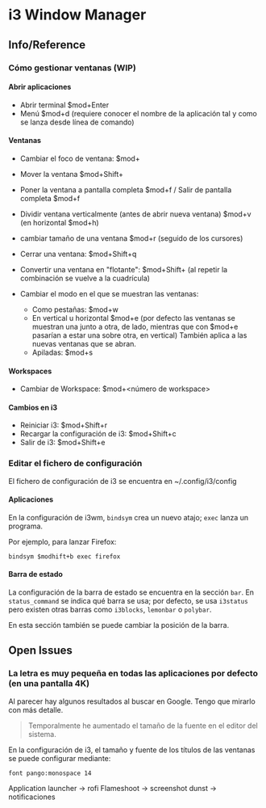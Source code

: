 # i3 Window Manager

## Info/Reference

### Cómo gestionar ventanas (WIP)

#### Abrir aplicaciones

- Abrir terminal $mod+Enter
- Menú $mod+d (requiere conocer el nombre de la aplicación tal y como se lanza desde línea de comando)

#### Ventanas

- Cambiar el foco de ventana: $mod+<cursor>
- Mover la ventana $mod+Shift+<cursor>

- Poner la ventana a pantalla completa $mod+f / Salir de pantalla completa $mod+f

- Dividir ventana verticalmente (antes de abrir nueva ventana) $mod+v (en horizontal $mod+h)
- cambiar tamaño de una ventana $mod+r (seguido de los cursores)
- Cerrar una ventana: $mod+Shift+q

- Convertir una ventana en "flotante": $mod+Shift+<espacio> (al repetir la combinación se vuelve a la cuadrícula)

- Cambiar el modo en el que se muestran las ventanas:
  - Como pestañas: $mod+w
  - En vertical u horizontal $mod+e (por defecto las ventanas se muestran una junto a otra, de lado, mientras que con $mod+e pasarían a estar una sobre otra, en vertical) También aplica a las nuevas ventanas que se abran.
  - Apiladas: $mod+s

#### Workspaces

- Cambiar de Workspace: $mod+<número de workspace>

#### Cambios en i3

- Reiniciar i3: $mod+Shift+r
- Recargar la configuración de i3: $mod+Shift+c
- Salir de i3: $mod+Shift+e

### Editar el fichero de configuración  
  
El fichero de configuración de i3 se encuentra en ~/.config/i3/config

#### Aplicaciones

En la configuración de i3wm, `bindsym` crea un nuevo atajo; `exec` lanza un programa.

Por ejemplo, para lanzar Firefox:

```config
bindsym $modhift+b exec firefox
```

#### Barra de estado

La configuración de la barra de estado se encuentra en la sección `bar`. En `status_command` se indica qué barra se usa; por defecto, se usa `i3status` pero existen otras barras como `i3blocks`, `lemonbar` o `polybar`.

En esta sección también se puede cambiar la posición de la barra.


## Open Issues

### La letra es muy pequeña en todas las aplicaciones por defecto (en una pantalla 4K)

Al parecer hay algunos resultados al buscar en Google. Tengo que mirarlo con más detalle.

> Temporalmente he aumentado el tamaño de la fuente en el editor del sistema.

En la configuración de i3, el tamaño y fuente de los títulos de las ventanas se puede configurar mediante:

```config
font pango:monospace 14
```
   
Application launcher -> rofi
Flameshoot -> screenshot
dunst -> notificaciones
